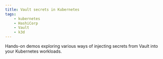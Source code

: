```yaml
---
title: Vault secrets in Kubernetes
tags:
    - kubernetes
    - HashiCorp
    - Vault
    - k3d
---
```


Hands-on demos exploring various ways of injecting secrets from Vault into your Kubernetes workloads.
